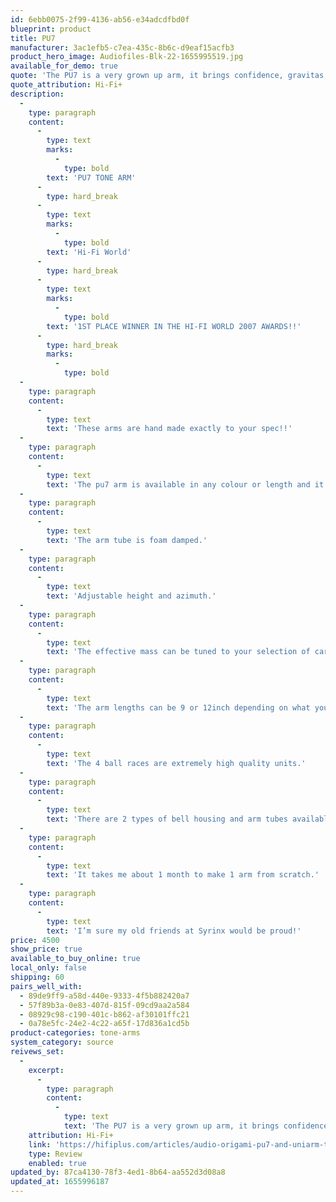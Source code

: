 ```yaml
---
id: 6ebb0075-2f99-4136-ab56-e34adcdfbd0f
blueprint: product
title: PU7
manufacturer: 3ac1efb5-c7ea-435c-8b6c-d9eaf15acfb3
product_hero_image: Audiofiles-Blk-22-1655995519.jpg
available_for_demo: true
quote: 'The PU7 is a very grown up arm, it brings confidence, gravitas, and insight, yet isn’t afraid to get down and boogie with the best of them. It also offers more options in terms of configuration – length, effective mass, which may suit some cartridges better.'
quote_attribution: Hi-Fi+
description:
  -
    type: paragraph
    content:
      -
        type: text
        marks:
          -
            type: bold
        text: 'PU7 TONE ARM'
      -
        type: hard_break
      -
        type: text
        marks:
          -
            type: bold
        text: 'Hi-Fi World'
      -
        type: hard_break
      -
        type: text
        marks:
          -
            type: bold
        text: '1ST PLACE WINNER IN THE HI-FI WORLD 2007 AWARDS!!'
      -
        type: hard_break
        marks:
          -
            type: bold
  -
    type: paragraph
    content:
      -
        type: text
        text: 'These arms are hand made exactly to your spec!!'
  -
    type: paragraph
    content:
      -
        type: text
        text: 'The pu7 arm is available in any colour or length and it has a linn or rega base fitting.'
  -
    type: paragraph
    content:
      -
        type: text
        text: 'The arm tube is foam damped.'
  -
    type: paragraph
    content:
      -
        type: text
        text: 'Adjustable height and azimuth.'
  -
    type: paragraph
    content:
      -
        type: text
        text: 'The effective mass can be tuned to your selection of cartridges approx. 11 – 20 grams.'
  -
    type: paragraph
    content:
      -
        type: text
        text: 'The arm lengths can be 9 or 12inch depending on what you want.'
  -
    type: paragraph
    content:
      -
        type: text
        text: 'The 4 ball races are extremely high quality units.'
  -
    type: paragraph
    content:
      -
        type: text
        text: 'There are 2 types of bell housing and arm tubes available, brass or alloy.'
  -
    type: paragraph
    content:
      -
        type: text
        text: 'It takes me about 1 month to make 1 arm from scratch.'
  -
    type: paragraph
    content:
      -
        type: text
        text: 'I’m sure my old friends at Syrinx would be proud!'
price: 4500
show_price: true
available_to_buy_online: true
local_only: false
shipping: 60
pairs_well_with:
  - 89de9ff9-a58d-440e-9333-4f5b882420a7
  - 57f89b3a-0e83-407d-815f-09cd9aa2a584
  - 08929c98-c190-401c-b862-af30101ffc21
  - 0a78e5fc-24e2-4c22-a65f-17d836a1cd5b
product-categories: tone-arms
system_category: source
reivews_set:
  -
    excerpt:
      -
        type: paragraph
        content:
          -
            type: text
            text: 'The PU7 is a very grown up arm, it brings confidence, gravitas, and insight, yet isn’t afraid to get down and boogie with the best of them. It also offers more options in terms of configuration – length, effective mass, which may suit some cartridges better.'
    attribution: Hi-Fi+
    link: 'https://hifiplus.com/articles/audio-origami-pu7-and-uniarm-tonearms/'
    type: Review
    enabled: true
updated_by: 87ca4130-78f3-4ed1-8b64-aa552d3d08a8
updated_at: 1655996187
---
```

